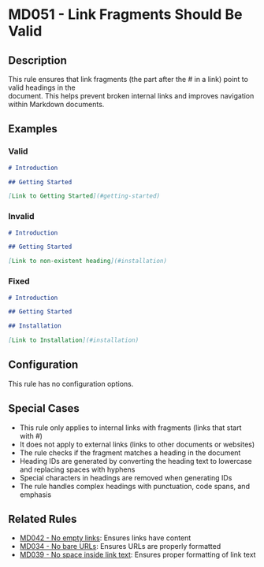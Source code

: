 # MD051 - Link Fragments Should Be Valid

## Description

This rule ensures that link fragments (the part after the # in a link) point to valid headings in the  
document. This helps prevent broken internal links and improves navigation within Markdown documents.

<!-- markdownlint-disable -->
## Examples

### Valid

```markdown
# Introduction

## Getting Started

[Link to Getting Started](#getting-started)
```

### Invalid

```markdown
# Introduction

## Getting Started

[Link to non-existent heading](#installation)
```

### Fixed

```markdown
# Introduction

## Getting Started

## Installation

[Link to Installation](#installation)
```
<!-- markdownlint-enable -->

## Configuration

This rule has no configuration options.

## Special Cases

- This rule only applies to internal links with fragments (links that start with #)
- It does not apply to external links (links to other documents or websites)
- The rule checks if the fragment matches a heading in the document
- Heading IDs are generated by converting the heading text to lowercase and replacing spaces with hyphens
- Special characters in headings are removed when generating IDs
- The rule handles complex headings with punctuation, code spans, and emphasis

## Related Rules

- [MD042 - No empty links](md042.md): Ensures links have content
- [MD034 - No bare URLs](md034.md): Ensures URLs are properly formatted
- [MD039 - No space inside link text](md039.md): Ensures proper formatting of link text
